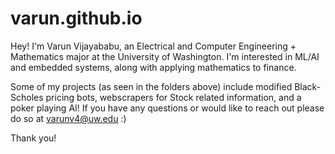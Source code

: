 # varun.github.io

Hey! I'm Varun Vijayababu, an Electrical and Computer Engineering + Mathematics major at the University of Washington. I'm interested in ML/AI and embedded systems,
along with applying mathematics to finance.

Some of my projects (as seen in the folders above) include modified Black-Scholes pricing bots, webscrapers for Stock related information, and a poker playing AI! If you
have any questions or would like to reach out please do so at varunv4@uw.edu :)

Thank you!
